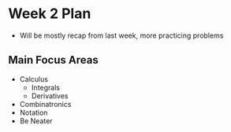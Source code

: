 # Week 2 Plan
- Will be mostly recap from last week, more practicing problems

## Main Focus Areas
- Calculus
    * Integrals
    * Derivatives
- Combinatronics
- Notation
- Be Neater
